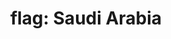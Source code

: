 ---
layout: smileys&emotion
title: "flag: Saudi Arabia"
emoji: flag_saudi_arabia
permalink: 🇸🇦.html
image: assets/img/3moji/flag_saudi_arabia.png
---